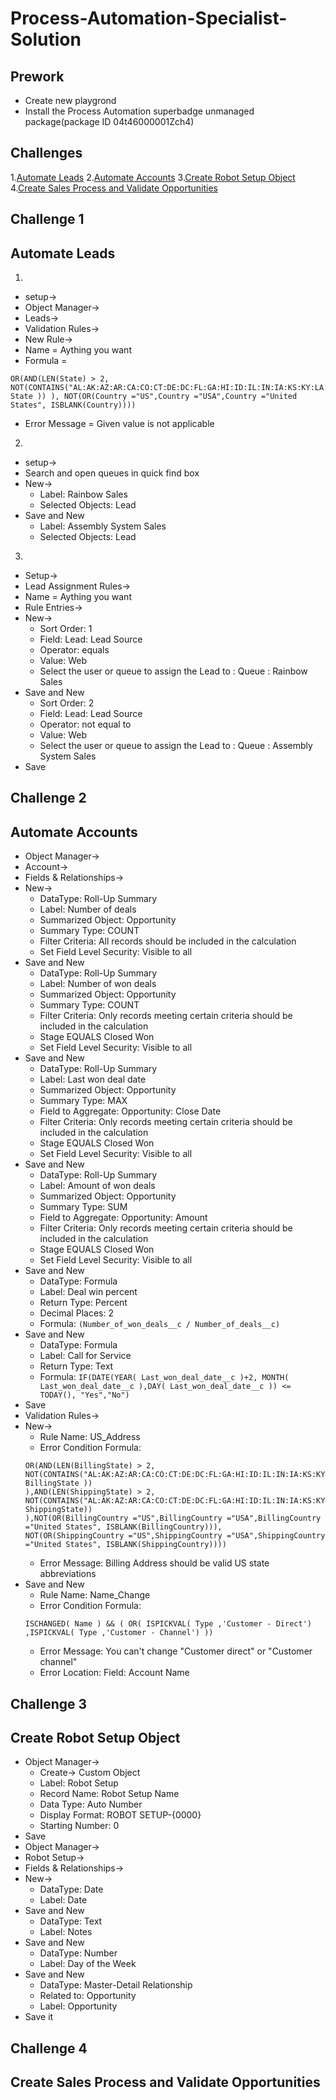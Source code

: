 # Process-Automation-Specialist-Solution
## Prework
- Create new playgrond
- Install the Process Automation superbadge unmanaged package(package ID 04t46000001Zch4)

## Challenges
1.[Automate Leads](https://github.com/pkbparesh15/Process-Automation-Specialist-Solution/blob/main/README.md#automate-leads)
2.[Automate Accounts](https://github.com/pkbparesh15/Process-Automation-Specialist-Solution/blob/main/README.md#automate-accounts)
3.[Create Robot Setup Object](https://github.com/pkbparesh15/Process-Automation-Specialist-Solution/blob/main/README.md#create-robot-setup-object)
4.[Create Sales Process and Validate Opportunities](https://github.com/pkbparesh15/Process-Automation-Specialist-Solution/#create-sales-process-and-validate-opportunities)

## Challenge 1
## Automate Leads

1)
- setup->
- Object Manager->
- Leads->
- Validation Rules->
- New Rule->
- Name = Aything you want
- Formula =
```
OR(AND(LEN(State) > 2, NOT(CONTAINS("AL:AK:AZ:AR:CA:CO:CT:DE:DC:FL:GA:HI:ID:IL:IN:IA:KS:KY:LA:ME:MD:MA:MI:MN:MS:MO:MT:NE:NV:NH:NJ:NM:NY:NC:ND:OH:OK:OR:PA:RI:SC:SD:TN:TX:UT:VT:VA:WA:WV:WI:WY", State )) ), NOT(OR(Country ="US",Country ="USA",Country ="United States", ISBLANK(Country))))
```
- Error Message = Given value is not applicable

2)
- setup->
- Search and open queues in quick find box
- New->
  - Label: Rainbow Sales
  - Selected Objects: Lead
- Save and New
  - Label: Assembly System Sales
  - Selected Objects: Lead

3)
- Setup->
- Lead Assignment Rules->
- Name = Aything you want
- Rule Entries->
- New->
  - Sort Order: 1
  - Field: Lead: Lead Source
  - Operator: equals
  - Value: Web
  - Select the user or queue to assign the Lead to : Queue : Rainbow Sales
- Save and New
  - Sort Order: 2
  - Field: Lead: Lead Source
  - Operator: not equal to
  - Value: Web
  - Select the user or queue to assign the Lead to : Queue : Assembly System Sales
- Save

## Challenge 2
## Automate Accounts

- Object Manager->
- Account->
- Fields & Relationships->
- New->
  - DataType: Roll-Up Summary
  - Label: Number of deals
  - Summarized Object:	Opportunity
  - Summary Type: COUNT
  - Filter Criteria: All records should be included in the calculation
  - Set Field Level Security: Visible to all
- Save and New
  - DataType: Roll-Up Summary
  - Label: Number of won deals
  - Summarized Object: Opportunity
  - Summary Type: COUNT
  - Filter Criteria: Only records meeting certain criteria should be included in the calculation
  - Stage EQUALS Closed Won
  - Set Field Level Security: Visible to all
- Save and New
  - DataType: Roll-Up Summary
  - Label: Last won deal date
  - Summarized Object: Opportunity
  - Summary Type: MAX
  - Field to Aggregate: Opportunity: Close Date
  - Filter Criteria: Only records meeting certain criteria should be included in the calculation
  - Stage EQUALS Closed Won
  - Set Field Level Security: Visible to all
- Save and New
  - DataType: Roll-Up Summary
  - Label: Amount of won deals
  - Summarized Object: Opportunity
  - Summary Type: SUM
  - Field to Aggregate: Opportunity: Amount
  - Filter Criteria: Only records meeting certain criteria should be included in the calculation
  - Stage EQUALS Closed Won
  - Set Field Level Security: Visible to all
- Save and New
  - DataType: Formula
  - Label: Deal win percent
  - Return Type: Percent
  - Decimal Places: 2
  - Formula: ```(Number_of_won_deals__c / Number_of_deals__c)```
- Save and New
  - DataType: Formula
  - Label: Call for Service
  - Return Type: Text
  - Formula: ```IF(DATE(YEAR( Last_won_deal_date__c )+2, MONTH( Last_won_deal_date__c ),DAY( Last_won_deal_date__c )) <= TODAY(), "Yes","No")```
- Save
- Validation Rules->
- New->
  - Rule Name: US_Address
  - Error Condition Formula: 
  ```
  OR(AND(LEN(BillingState) > 2, NOT(CONTAINS("AL:AK:AZ:AR:CA:CO:CT:DE:DC:FL:GA:HI:ID:IL:IN:IA:KS:KY:LA:ME:MD:MA:MI:MN:MS:MO:MT:NE:NV:NH:NJ:NM:NY:NC:ND:OH:OK:OR:PA:RI:SC:SD:TN:TX:UT:VT:VA:WA:WV:WI:WY", BillingState ))
  ),AND(LEN(ShippingState) > 2, NOT(CONTAINS("AL:AK:AZ:AR:CA:CO:CT:DE:DC:FL:GA:HI:ID:IL:IN:IA:KS:KY:LA:ME:MD:MA:MI:MN:MS:MO:MT:NE:NV:NH:NJ:NM:NY:NC:ND:OH:OK:OR:PA:RI:SC:SD:TN:TX:UT:VT:VA:WA:WV:WI:WY", ShippingState))
  ),NOT(OR(BillingCountry ="US",BillingCountry ="USA",BillingCountry ="United States", ISBLANK(BillingCountry))),
  NOT(OR(ShippingCountry ="US",ShippingCountry ="USA",ShippingCountry ="United States", ISBLANK(ShippingCountry))))
  ```
  - Error Message:	Billing Address should be valid US state abbreviations
- Save and New
  - Rule Name: Name_Change
  - Error Condition Formula:
  ```
  ISCHANGED( Name ) && ( OR( ISPICKVAL( Type ,'Customer - Direct') ,ISPICKVAL( Type ,'Customer - Channel') ))
  ```
  - Error Message:	You can't change "Customer direct" or "Customer channel"
  - Error Location: Field: Account Name


## Challenge 3
## Create Robot Setup Object

- Object Manager->
  - Create-> Custom Object
  - Label: Robot Setup
  - Record Name: Robot Setup Name
  - Data Type: Auto Number
  - Display Format: ROBOT SETUP-{0000}
  - Starting Number: 0
- Save
- Object Manager->
- Robot Setup->
- Fields & Relationships->
- New->
  - DataType: Date
  - Label: Date
- Save and New
  - DataType: Text
  - Label: Notes
- Save and New
  - DataType: Number
  - Label: Day of the Week
- Save and New
  - DataType: Master-Detail Relationship
  - Related to: Opportunity
  - Label: Opportunity
- Save it

## Challenge 4
## Create Sales Process and Validate Opportunities




